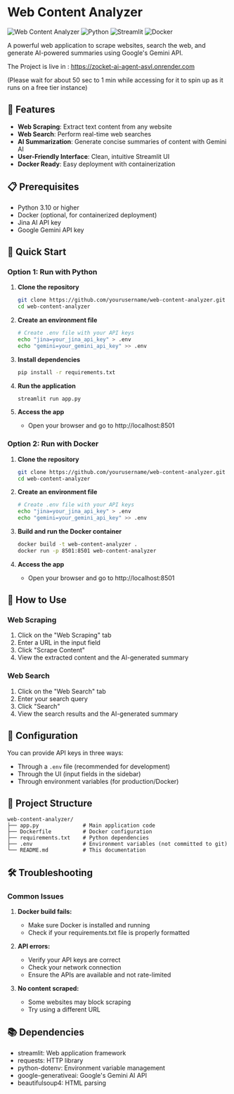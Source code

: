# Web Content Analyzer

![Web Content Analyzer](https://img.shields.io/badge/App-Web%20Content%20Analyzer-blue)
![Python](https://img.shields.io/badge/Python-3.10-green)
![Streamlit](https://img.shields.io/badge/Streamlit-1.31.0-red)
![Docker](https://img.shields.io/badge/Docker-Ready-blue)

A powerful web application to scrape websites, search the web, and generate AI-powered summaries using Google's Gemini API.


The Project is live in : https://zocket-ai-agent-asvl.onrender.com 

(Please wait for about 50 sec to 1 min while accessing for it to spin up as it runs on a free tier instance)

## 🌟 Features

- **Web Scraping**: Extract text content from any website
- **Web Search**: Perform real-time web searches
- **AI Summarization**: Generate concise summaries of content with Gemini AI
- **User-Friendly Interface**: Clean, intuitive Streamlit UI
- **Docker Ready**: Easy deployment with containerization

## 📋 Prerequisites

- Python 3.10 or higher
- Docker (optional, for containerized deployment)
- Jina AI API key
- Google Gemini API key

## 🚀 Quick Start

### Option 1: Run with Python

1. **Clone the repository**
   ```bash
   git clone https://github.com/yourusername/web-content-analyzer.git
   cd web-content-analyzer
   ```

2. **Create an environment file**
   ```bash
   # Create .env file with your API keys
   echo "jina=your_jina_api_key" > .env
   echo "gemini=your_gemini_api_key" >> .env
   ```

3. **Install dependencies**
   ```bash
   pip install -r requirements.txt
   ```

4. **Run the application**
   ```bash
   streamlit run app.py
   ```

5. **Access the app**
   - Open your browser and go to http://localhost:8501

### Option 2: Run with Docker

1. **Clone the repository**
   ```bash
   git clone https://github.com/yourusername/web-content-analyzer.git
   cd web-content-analyzer
   ```

2. **Create an environment file**
   ```bash
   # Create .env file with your API keys
   echo "jina=your_jina_api_key" > .env
   echo "gemini=your_gemini_api_key" >> .env
   ```

3. **Build and run the Docker container**
   ```bash
   docker build -t web-content-analyzer .
   docker run -p 8501:8501 web-content-analyzer
   ```

4. **Access the app**
   - Open your browser and go to http://localhost:8501

## 📱 How to Use

### Web Scraping

1. Click on the "Web Scraping" tab
2. Enter a URL in the input field
3. Click "Scrape Content"
4. View the extracted content and the AI-generated summary

### Web Search

1. Click on the "Web Search" tab
2. Enter your search query
3. Click "Search"
4. View the search results and the AI-generated summary

## 🔧 Configuration

You can provide API keys in three ways:
- Through a `.env` file (recommended for development)
- Through the UI (input fields in the sidebar)
- Through environment variables (for production/Docker)

## 📁 Project Structure

```
web-content-analyzer/
├── app.py              # Main application code
├── Dockerfile          # Docker configuration
├── requirements.txt    # Python dependencies
├── .env                # Environment variables (not committed to git)
└── README.md           # This documentation
```

## 🛠️ Troubleshooting

### Common Issues

1. **Docker build fails:**
   - Make sure Docker is installed and running
   - Check if your requirements.txt file is properly formatted

2. **API errors:**
   - Verify your API keys are correct
   - Check your network connection
   - Ensure the APIs are available and not rate-limited

3. **No content scraped:**
   - Some websites may block scraping
   - Try using a different URL

## 📚 Dependencies

- streamlit: Web application framework
- requests: HTTP library
- python-dotenv: Environment variable management
- google-generativeai: Google's Gemini AI API
- beautifulsoup4: HTML parsing
